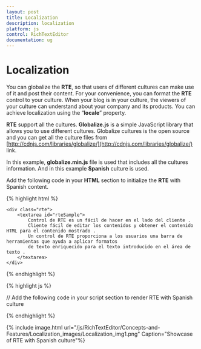 ```yaml
---
layout: post
title: Localization
description: localization
platform: js
control: RichTextEditor
documentation: ug
---
```


# Localization

You can globalize the **RTE**, so that users of different cultures can make use of it and post their content. For your convenience, you can format the **RTE** control to your culture. When your blog is in your culture, the viewers of your culture can understand about your company and its products. You can achieve localization using the “**locale**” property. 

**RTE** support all the cultures. **Globalize.js** is a simple JavaScript library that allows you to use different cultures. Globalize cultures is the open source and you can get all the culture files from [http://cdnjs.com/libraries/globalize/](http://cdnjs.com/libraries/globalize/) link. 

In this example, **globalize.min.js** file is used that includes all the cultures information. And in this example **Spanish** culture is used. 

Add the following code in your **HTML** section to initialize the **RTE** with Spanish content.

{% highlight html %}


    <div class="rte">
        <textarea id="rteSample">
            Control de RTE es un fácil de hacer en el lado del cliente .
            Cliente fácil de editar los contenidos y obtener el contenido HTML para el contenido mostrado .
            Un control de RTE proporciona a los usuarios una barra de herramientas que ayuda a aplicar formatos
            de texto enriquecido para el texto introducido en el área de texto .
        </textarea>
    </div>

{% endhighlight %}

{% highlight js %}


// Add the following code in your script section to render RTE with Spanish culture
<script>
    ej.RTE.Locale["es-ES"] = {
        bold: "audaz",
        italic: "itálico",
        underline: "subrayar",
        strikethrough: "Tachado",
        justifyCenter: "Centrar texto",
        justifyLeft: "Alinear texto a la izquierda",
        justifyRight: "Alinear texto a la derecha",
        justifyFull: "justificar",
        fileBrowser: "archivo Browser",
        unorderedList: "Inserte lista desordenada",
        orderedList: "Insertar lista ordenada",
        indent: "muesca",
        outdent: "anular sangria",
        undo: "deshacer",
        redo: "rehacer",
        clearAll: "Borrar todo",
        clearFormat: "Claro Formato",
        createLink: "Insertar / Editar hipervínculo",
        image: "insertar una imagen",
        video: "insertar vídeo",
        embedVideo: "Pegue su código de inserción por debajo de",
        viewHtml: "Ver HTML",
        format: "formato",
        deleteAlert: "¿Está seguro que desea borrar todo el contenido?",
        copyPastAlert: "Your browser doesn't support direct access to the clipboard. Please use the Ctrl+X/C/V keyboard shortcuts instead.",
        videoError: "El área de texto no puede estar vacío",
        imageWebUrl: "URL web",
        imageAltText: "Descripción",
        dimensions: "dimensiones",
        constrainProportions: "Restringir proporciones",
        linkWebUrl: "URL web",
        linkText: "texto",
        linkToolTip: "ToolTip",
        html5Support: "Este icono de la herramienta sólo disponible en HTML5 apoyó navegadores",
        linkOpenInNewWindow: "Abrir enlace en una nueva ventana",
        tableColumns: "Columnas No.of",
        tableRows: "Numero de Filas",
        tableWidth: "ancho de la mesa",
        tableHeight: "altura de la mesa",
        tableCellSpacing: "El espaciado",
        tableCellPadding: "Relleno",
        tableBorder: "frontera",
        tableCaption: "subtítulo",
        tableAlignment: "alineación",
        dialogUpdate: "actualización",
        dialogInsert: "insertar",
        dialogCancel: "cancelar",
        dialogOk: "bueno",
        createTable: "Crear una tabla",
        addColumnLeft: "Añadir la columna de la izquierda",
        addColumnRight: "Añadir columna a la derecha",
        addRowAbove: "Añadir fila encima",
        addRowBelow: "Añadir fila abajo",
        deleteRow: "Elimine la fila",
        deleteColumn: "Eliminar la columna",
        deleteTable: "Eliminar la tabla",
        customTable: "Crear una tabla personalizada",
        characters: "Personajes"
    };
    var format_ES = [
    { text: "acápite", value: "p", spriteCssClass: "e-paragraph" },
    { text: "cita", value: "blockquote", spriteCssClass: "e-quotation" },
    { text: "título 1", value: "h1", spriteCssClass: "e-h1" },
    { text: "título 2", value: "h2", spriteCssClass: "e-h2" },
    { text: "título 3", value: "h3", spriteCssClass: "e-h3" },
    { text: "título 4", value: "h4", spriteCssClass: "e-h4" },
    { text: "título 5", value: "h5", spriteCssClass: "e-h5" },
    { text: "título 6", value: "h6", spriteCssClass: "e-h6" }
    ];
	$(function(){
        $("#rteSample").ejRTE({
        width: "850px",
        showFooter: true,
        tools: {
            font: ["fontSize", "fontColor", "backgroundColor"],
            style: ["bold", "italic", "underline", "strikethrough"],
            alignment: ["justifyLeft", "justifyCenter", "justifyRight", "justifyFull"],
            lists: ["unorderedList", "orderedList"],
            copyPaste: ["cut", "copy", "paste"],
            doAction: ["undo", "redo"],
            clear: ["clearFormat", "clearAll"],
            links: ["createLink"],
            images: ["image", "video"],
            tables: ["createTable", "addRowAbove", "addRowBelow", "addColumnLeft", "addColumnRight", "deleteRow", "deleteColumn", "deleteTable"],
            scripts: ["superscript", "subscript"],
            casing: ["upperCase", "lowerCase"],
            paragraph: ["paragraph"]
        }
        });
	});

    $("#rteSample").ejRTE("model.format", format_ES);
    $("#rteSample").ejRTE("model.locale", "es-ES");
</script>
{% endhighlight %}


{% include image.html url="/js/RichTextEditor/Concepts-and-Features/Localization_images/Localization_img1.png" Caption="Showcase of RTE with Spanish culture"%}

